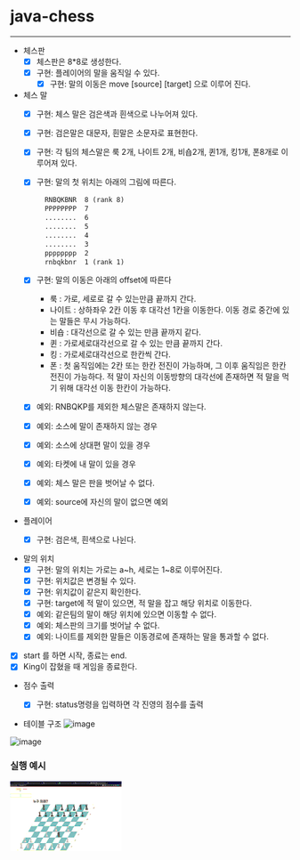 # java-chess

****

- 체스판
    - [x] 체스판은 8*8로 생성한다.
    - [x] 구현: 플레이어의 말을 움직일 수 있다.
        - [X] 구현: 말의 이동은 move [source] [target] 으로 이루어 진다.

- 체스 말
    - [x] 구현: 체스 말은 검은색과 흰색으로 나누어져 있다.
    - [x] 구현: 검은말은 대문자, 흰말은 소문자로 표현한다.
    - [X] 구현: 각 팀의 체스말은 룩 2개, 나이트 2개, 비숍2개, 퀸1개, 킹1개, 폰8개로 이루어져 있다.
    - [x] 구현: 말의 첫 위치는 아래의 그림에 따른다.
      ```
        RNBQKBNR  8 (rank 8)
        PPPPPPPP  7
        ........  6
        ........  5
        ........  4
        ........  3
        pppppppp  2
        rnbqkbnr  1 (rank 1)
      ```
    - [x] 구현: 말의 이동은 아래의 offset에 따른다
        - 룩 : 가로, 세로로 갈 수 있는만큼 끝까지 간다.
        - 나이트 : 상하좌우 2칸 이동 후 대각선 1칸을 이동한다. 이동 경로 중간에 있는 말들은 무시 가능하다.
        - 비숍 : 대각선으로 갈 수 있는 만큼 끝까지 같다.
        - 퀸 : 가로세로대각선으로 갈 수 있는 만큼 끝까지 간다.
        - 킹 : 가로세로대각선으로 한칸씩 간다.
        - 폰 : 첫 움직임에는 2칸 또는 한칸 전진이 가능하며, 그 이후 움직임은 한칸 전진이 가능하다. 적 말이 자신의 이동방향의 대각선에 존재하면 적 말을 먹기 위해 대각선 이동 한칸이 가능하다.

    - [x] 예외: RNBQKP를 제외한 체스말은 존재하지 않는다.
    - [x] 예외: 소스에 말이 존재하지 않는 경우
    - [x] 예외: 소스에 상대편 말이 있을 경우
    - [x] 예외: 타켓에 내 말이 있을 경우
    - [x] 예외: 체스 말은 판을 벗어날 수 없다.
    - [x] 예외: source에 자신의 말이 없으면 예외

- 플레이어
    - [x] 구현: 검은색, 흰색으로 나뉜다.


- 말의 위치
    - [X] 구현: 말의 위치는 가로는 a~h, 세로는 1~8로 이루어진다.
    - [X] 구현: 위치값은 변경될 수 있다.
    - [X] 구현: 위치값이 같은지 확인한다.
    - [X] 구현: target에 적 말이 있으면, 적 말을 잡고 해당 위치로 이동한다.
    - [X] 예외: 같은팀의 말이 해당 위치에 있으면 이동할 수 없다.
    - [X] 예외: 체스판의 크기를 벗어날 수 없다.
    - [X] 예외: 나이트를 제외한 말들은 이동경로에 존재하는 말을 통과할 수 없다.

- [x] start 를 하면 시작, 종료는 end.
- [x] King이 잡혔을 때 게임을 종료한다.

- 점수 출력
    - [x] 구현: status명령을 입력하면 각 진영의 점수를 출력


- 테이블 구조
  ![image](https://user-images.githubusercontent.com/47850258/113258550-0bfb3a00-9307-11eb-9b01-89ea6a732528.png)

![image](https://user-images.githubusercontent.com/47850258/113258272-b4f56500-9306-11eb-8dcf-b970e9788494.png)

### 실행 예시

![image](src/main/resources/static/videos/chess.gif)
